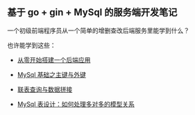 ## 基于 go + gin + MySql 的服务端开发笔记

一个初级前端程序员从一个简单的增删查改后端服务里能学到什么？

也许能学到这些：

- [从零开始搭建一个后端应用](/server/从零开始搭建一个后端应用.md)

- [MySql 基础之主键与外键](/server/MySql%E5%9F%BA%E7%A1%80%E4%B9%8B%E4%B8%BB%E9%94%AE%E4%B8%8E%E5%A4%96%E9%94%AE.md)

- [联表查询与数据拼接](/server/%E8%81%94%E8%A1%A8%E6%9F%A5%E8%AF%A2%E4%B8%8E%E6%95%B0%E6%8D%AE%E6%8B%BC%E6%8E%A5.md)

- [MySql 表设计：如何处理多对多的模型关系](/server/MySql%E8%A1%A8%E8%AE%BE%E8%AE%A1%EF%BC%9A%E5%A6%82%E4%BD%95%E5%A4%84%E7%90%86%E5%A4%9A%E5%AF%B9%E5%A4%9A%E7%9A%84%E6%A8%A1%E5%9E%8B%E5%85%B3%E7%B3%BB.md)
